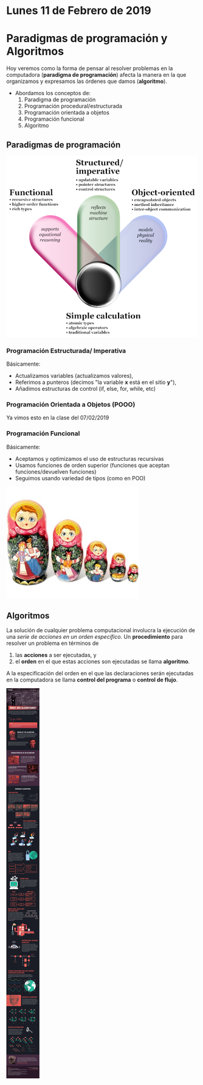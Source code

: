 # Lunes 11 de Febrero de 2019

# Paradigmas de programación y Algoritmos

Hoy veremos como la forma de pensar al resolver problemas en la computadora (**paradigma de programación**) afecta la manera en la que organizamos y expresamos las órdenes que damos (**algoritmo**).

- Abordamos los conceptos de:
	1. Paradigma de programación
	2. Programación procedural/estructurada
  	3. Programación orientada a objetos
  	4. Programación funcional
  	5. Algoritmo
  
  
## Paradigmas de programación
![paradigmas](./images/paradigms.png)


### Programación Estructurada/ Imperativa

Básicamente:
- Actualizamos variables (actualizamos valores),
- Referimos a punteros (decimos "la variable **x** está en el sitio **y**"),
- Añadimos estructuras de control (if, else, for, while, etc)


### Programación Orientada a Objetos (POOO)

Ya vimos esto en la clase del 07/02/2019

### Programación Funcional
Básicamente:
- Aceptamos y optimizamos el uso de estructuras recursivas
- Usamos funciones de orden superior (funciones que aceptan funciones/devuelven funciones)
- Seguimos usando variedad de tipos (como en POO)

![russian-doll](./images/russian-doll.jpg)


## Algoritmos

La solución de cualquier problema computacional involucra la ejecución de una *serie de acciones en un orden específico*. Un **procedimiento** para resolver un problema en términos de
1. las **acciones** a ser ejecutadas, y
2. el **orden** en el que estas acciones son ejecutadas
se llama **algoritmo**. 

A la especificación del orden en el que las declaraciones serán ejecutadas en la computadora se llama **control del programa** o **control de flujo**.

![algorithms](./images/algorithm-infographic.jpg)
